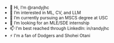 - 👋 Hi, I’m @randyjhc
- 👀 I’m interested in ML, CV, and LLM
- 🌱 I’m currently pursuing an MSCS degree at USC
- 💞️ I’m looking for an MLE/SDE internship
- 📫 I'm best reached through LinkedIn: in/randyjhc
- ⚡ I'm a fan of Dodgers and Shohei Otani

<!--
randyjh-chen/randyjh-chen is a ✨ special ✨ repository because its `README.md` (this file) appears on your GitHub profile.
You can click the Preview link to take a look at your changes.
--->
